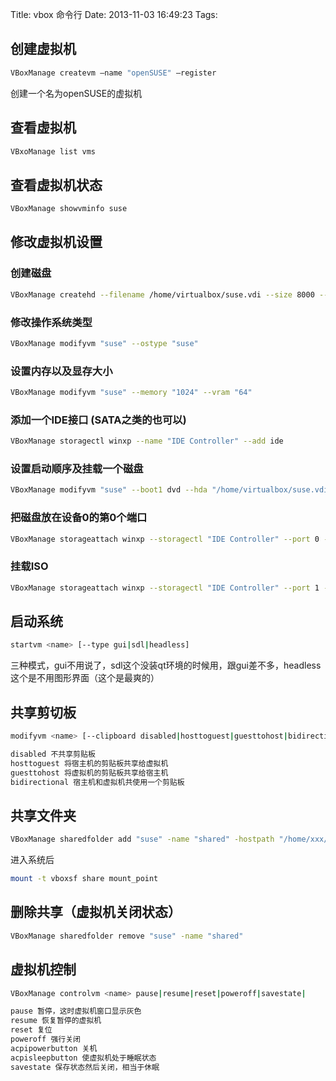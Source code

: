 Title: vbox 命令行
Date: 2013-11-03 16:49:23
Tags:

## 创建虚拟机

``` bash
VBoxManage createvm –name "openSUSE" –register
```
创建一个名为openSUSE的虚拟机

## 查看虚拟机

``` bash
VBxoManage list vms
```

## 查看虚拟机状态

``` bash
VBoxManage showvminfo suse
```

## 修改虚拟机设置

### 创建磁盘

``` bash
VBoxManage createhd --filename /home/virtualbox/suse.vdi --size 8000 --remember
```

### 修改操作系统类型

``` bash
VBoxManage modifyvm "suse" --ostype "suse"
```

### 设置内存以及显存大小

``` bash
VBoxManage modifyvm "suse" --memory "1024" --vram "64"
```

### 添加一个IDE接口 (SATA之类的也可以)

``` bash
VBoxManage storagectl winxp --name "IDE Controller" --add ide
```

### 设置启动顺序及挂载一个磁盘

``` bash
VBoxManage modifyvm "suse" --boot1 dvd --hda "/home/virtualbox/suse.vdi" --sata on
```

### 把磁盘放在设备0的第0个端口

``` bash
VBoxManage storageattach winxp --storagectl "IDE Controller" --port 0 --device 0 --type hdd --medium /home/virtualbox/suse.vdi
```

### 挂载ISO

``` bash
VBoxManage storageattach winxp --storagectl "IDE Controller" --port 1 --device 0 --type dvddrive --medium /home/virtualbox/suse.iso
```

## 启动系统

``` bash
startvm <name> [--type gui|sdl|headless]
```

三种模式，gui不用说了，sdl这个没装qt环境的时候用，跟gui差不多，headless这个是不用图形界面（这个是最爽的）

## 共享剪切板

``` bash
modifyvm <name> [--clipboard disabled|hosttoguest|guesttohost|bidirectional]

disabled 不共享剪贴板
hosttoguest 将宿主机的剪贴板共享给虚拟机
guesttohost 将虚拟机的剪贴板共享给宿主机
bidirectional 宿主机和虚拟机共使用一个剪贴板
```

## 共享文件夹

``` bash
VBoxManage sharedfolder add "suse" -name "shared" -hostpath "/home/xxx/shared"
```

进入系统后

``` bash
mount -t vboxsf share mount_point
```

## 删除共享（虚拟机关闭状态）

``` bash
VBoxManage sharedfolder remove "suse" -name "shared"
```

## 虚拟机控制

``` bash
VBoxManage controlvm <name> pause|resume|reset|poweroff|savestate|

pause 暂停，这时虚拟机窗口显示灰色
resume 恢复暂停的虚拟机
reset 复位
poweroff 强行关闭
acpipowerbutton 关机
acpisleepbutton 使虚拟机处于睡眠状态
savestate 保存状态然后关闭，相当于休眠
```
